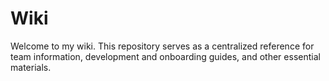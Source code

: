 # Wiki

Welcome to my wiki. This repository serves as a centralized reference for team information, development and onboarding guides, and other essential materials.

